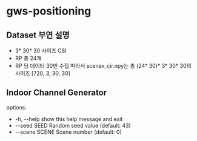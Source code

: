 # gws-positioning

## Dataset 부연 설명
- 3* 30* 30 사이즈 CSI
- RP 총 24개
- RP 당 데이터 30번 수집
따라서 scenex_cir.npy는 총 (24* 30)* 3* 30* 30의 사이즈 [720, 3, 30, 30]

## Indoor Channel Generator
options:
- -h, --help     show this help message and exit
- --seed SEED    Random seed value (default: 43)
- --scene SCENE  Scene number (default: 0)
